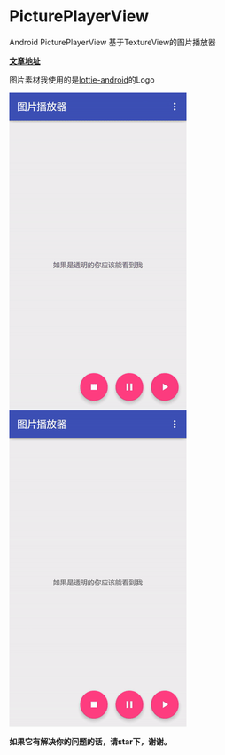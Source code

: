 # PicturePlayerView

Android PicturePlayerView 基于TextureView的图片播放器

**[文章地址](http://www.jianshu.com/p/53f9bd1fa1a6)**

图片素材我使用的是[lottie-android](https://github.com/airbnb/lottie-android)的Logo

![](gifts/lottielogo_gif.gif)
![](gifts/lottielogo_transparent_gif.gif)

**如果它有解决你的问题的话，请star下，谢谢。**
